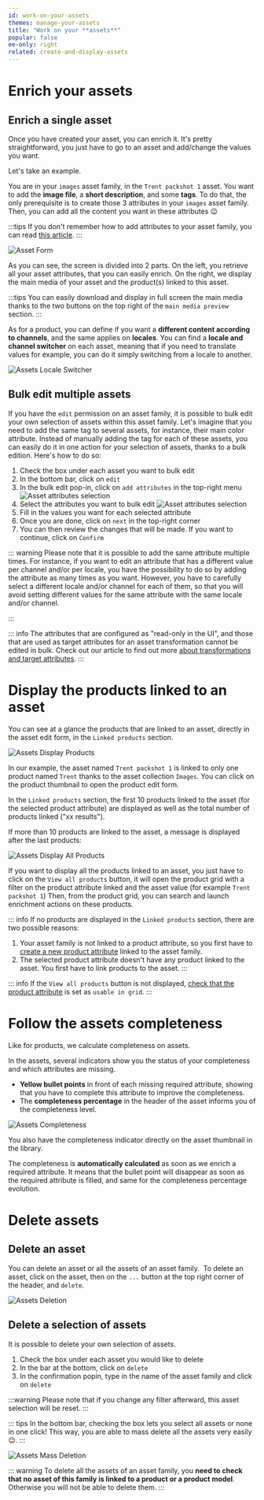 ```yaml
---
id: work-on-your-assets
themes: manage-your-assets
title: "Work on your **assets**"
popular: false
ee-only: right
related: create-and-display-assets
---
```


# Enrich your assets
## Enrich a single asset
Once you have created your asset, you can enrich it.
It's pretty straightforward, you just have to go to an asset and add/change the values you want.  

Let's take an example.

You are in your `images` asset family, in the `Trent packshot 1` asset. You want to add the **image file**, a **short description**, and some **tags**. To do that, the only prerequisite is to create those 3 attributes in your `images` asset family. Then, you can add all the content you want in these attributes :wink:

:::tips
If you don't remember how to add attributes to your asset family, you can read [this article](#manage-asset-families.html###Add-an-attribute).
:::

![Asset Form](../img/Assets_AssetForm.png)

As you can see, the screen is divided into 2 parts. On the left, you retrieve all your asset attributes, that you can easily enrich. On the right, we display the main media of your asset and the product(s) linked to this asset.

:::tips
You can easily download and display in full screen the main media thanks to the two buttons on the top right of the `main media preview` section.
:::

As for a product, you can define if you want a **different content according to channels**, and the same applies on **locales**.
You can find a **locale and channel switcher** on each asset, meaning that if you need to translate values for example, you can do it simply switching from a locale to another.

![Assets Locale Switcher](../img/Assets_LocaleSwitcher.png)

## Bulk edit multiple assets
If you have the `edit` permission on an asset family, it is possible to bulk edit your own selection of assets within this asset family.
Let's imagine that you need to add the same tag to several assets, for instance, their main color attribute. Instead of manually adding the tag for each of these assets, you can easily do it in one action for your selection of assets, thanks to a bulk edition. Here's how to do so:

1. Check the box under each asset you want to bulk edit
1. In the bottom bar, click on `edit`
1. In the bulk edit pop-in, click on `add attributes` in the top-right menu
![Asset attributes selection](../img/Assets_bulk-edit-add-attributes.png)
1. Select the attributes you want to bulk edit
![Asset attributes selection](../img/Assets_bulk-edit-attributes-selection.png)
1. Fill in the values you want for each selected attribute
1. Once you are done, click on `next` in the top-right corner
1. You can then review the changes that will be made. If you want to continue, click on `Confirm`

::: warning
Please note that it is possible to add the same attribute multiple times. For instance, if you want to edit an attribute that has a different value per channel and/or per locale, you have the possibility to do so by adding the attribute as many times as you want. However, you have to carefully select a different locale and/or channel for each of them, so that you will avoid setting different values for the same attribute with the same locale and/or channel.

:::

::: info
The attributes that are configured as "read-only in the UI",  and those that are used as target attributes for an asset transformation cannot be edited in bulk. Check out our article to find out more [about transformations and target attributes](https://help.akeneo.com/pim/serenity/articles/assets-transformation.html).
:::


# Display the products linked to an asset
You can see at a glance the products that are linked to an asset, directly in the asset edit form, in the `Linked products` section.

![Assets Display Products](../img/Assets_LinkedProducts.png)

In our example, the asset named `Trent packshot 1` is linked to only one product named `Trent` thanks to the asset collection `Images`. You can click on the product thumbnail to open the product edit form.

In the `Linked products` section, the first 10 products linked to the asset (for the selected product attribute) are displayed as well as the total number of products linked ("xx results").

If more than 10 products are linked to the asset, a message is displayed after the last products:

![Assets Display All Products](../img/Assets_DisplayProductsMessage.png)

If you want to display all the products linked to an asset, you just have to click on the `View all products` button, it will open the product grid with a filter on the product attribute linked and the asset value (for example `Trent packshot 1`)
Then, from the product grid, you can search and launch enrichment actions on these products.

::: info
If no products are displayed in the `Linked products` section, there are two possible reasons:
1. Your asset family is not linked to a product attribute, so you first have to [create a new product attribute](manage-your-attributes.html#create-an-attribute) linked to the asset family.
1. The selected product attribute doesn't have any product linked to the asset. You first have to link products to the asset.
:::

::: info
If the `View all products` button is not displayed, [check that the product attribute](manage-your-attributes.html#edit-attribute-properties) is set as `usable in grid`.
:::

# Follow the assets completeness

Like for products, we calculate completeness on assets.

In the assets, several indicators show you the status of your completeness and which attributes are missing.
- **Yellow bullet points** in front of each missing required attribute, showing that you have to complete this attribute to improve the completeness.
- The **completeness percentage** in the header of the asset informs you of the completeness level.   

![Assets Completeness](../img/Assets_AssetCompleteness.png)

You also have the completeness indicator directly on the asset thumbnail in the library.

The completeness is **automatically calculated** as soon as we enrich a required attribute. It means that the bullet point will disappear as soon as the required attribute is filled, and same for the completeness percentage evolution.

# Delete assets
## Delete an asset
You can delete an asset or all the assets of an asset family.
 To delete an asset, click on the asset, then on the `...` button at the top right corner of the header, and `delete`.

![Assets Deletion](../img/Assets_Deletion.png)

## Delete a selection of assets
It is possible to delete your own selection of assets.
1. Check the box under each asset you would like to delete
1. In the bar at the bottom, click on `delete`
1. In the confirmation popin, type in the name of the asset family and click on `delete`

:::warning
Please note that if you change any filter afterward, this asset selection will be reset.
:::

::: tips
In the bottom bar, checking the box lets you select all assets or none in one click! This way, you are able to mass delete all the assets very easily :wink:.
:::

![Assets Mass Deletion](../img/Assets_Mass-delete-assets.png)

::: warning
To delete all the assets of an asset family, you **need to check that no asset of this family is linked to a product or a product model**. Otherwise you will not be able to delete them.
:::
